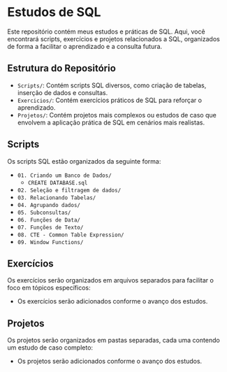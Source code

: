 # Estudos de SQL

Este repositório contém meus estudos e práticas de SQL. Aqui, você encontrará scripts, exercícios e projetos relacionados a SQL, organizados de forma a facilitar o aprendizado e a consulta futura.

## Estrutura do Repositório

- `Scripts/`: Contém scripts SQL diversos, como criação de tabelas, inserção de dados e consultas.
- `Exercicios/`: Contém exercícios práticos de SQL para reforçar o aprendizado.
- `Projetos/`: Contém projetos mais complexos ou estudos de caso que envolvem a aplicação prática de SQL em cenários mais realistas.

## Scripts

Os scripts SQL estão organizados da seguinte forma:

- `01. Criando um Banco de Dados/`
  - `CREATE DATABASE.sql`
- `02. Seleção e filtragem de dados/`
- `03. Relacionando Tabelas/`
- `04. Agrupando dados/`
- `05. Subconsultas/`
- `06. Funções de Data/`
- `07. Funções de Texto/`
- `08. CTE - Common Table Expression/`
- `09. Window Functions/`

## Exercícios

Os exercícios serão organizados em arquivos separados para facilitar o foco em tópicos específicos:

- Os exercícios serão adicionados conforme o avanço dos estudos.

## Projetos

Os projetos serão organizados em pastas separadas, cada uma contendo um estudo de caso completo:

- Os projetos serão adicionados conforme o avanço dos estudos.

